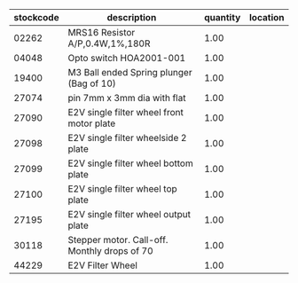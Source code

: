 |stockcode|description|quantity|location|
|---------|-----------|--------|--------|
|02262|MRS16 Resistor A/P,0.4W,1%,180R|1.00||
|04048|Opto switch  HOA2001-001|1.00||
|19400|M3 Ball ended Spring plunger (Bag of 10)|1.00||
|27074|pin 7mm x 3mm dia with flat|1.00||
|27090|E2V single filter wheel front motor plate|1.00||
|27098|E2V single filter wheelside 2 plate|1.00||
|27099|E2V single filter wheel bottom plate|1.00||
|27100|E2V single filter wheel top plate|1.00||
|27195|E2V single filter wheel output plate|1.00||
|30118|Stepper motor.  Call-off.  Monthly drops of 70|1.00||
|44229|E2V Filter Wheel|1.00||

